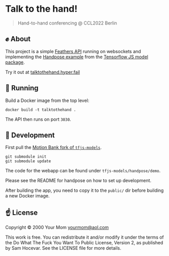# Talk to the hand!

> Hand-to-hand conferencing @ CCL2022 Berlin

## :fist: About

This project is a simple [Feathers API](https://feathersjs.com/) running on
websockets and implementing the [Handpose example](https://github.com/tensorflow/tfjs-models/tree/master/handpose)
from the [Tensorflow JS model package](https://github.com/tensorflow/tfjs-models).

Try it out at [talktothehand.hyper.fail](https://talktothehand.hyper.fail)

## :metal: Running

Build a Docker image from the top level:

```shell
docker build -t talktothehand .
```

The API then runs on port `3030`.


## :wave: Development

First pull the [Motion Bank fork of `tfjs-models`](https://github.com/motionbank/tfjs-models).

```shell
git submodule init
git submodule update
```

The code for the webapp can be found under `tfjs-models/handpose/demo`.

Please see the README for handpose on how to set up development.

After building the app, you need to copy it to the `public/` dir before building a new Docker image.

## :point_up: License

Copyright © 2000 Your Mom <yourmom@aol.com>

This work is free. You can redistribute it and/or modify it under the
terms of the Do What The Fuck You Want To Public License, Version 2,
as published by Sam Hocevar. See the LICENSE file for more details.
